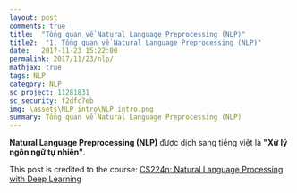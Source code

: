 ```yaml
---
layout: post
comments: true
title:  "Tổng quan về Natural Language Preprocessing (NLP)"
title2:  "1. Tổng quan về Natural Language Preprocessing (NLP)"
date:   2017-11-23 15:22:00
permalink: 2017/11/23/nlp/
mathjax: true
tags: NLP
category: NLP
sc_project: 11281831
sc_security: f2dfc7eb
img: \assets\NLP_intro\NLP_intro.png
summary: Tổng quan về Natural Language Preprocessing (NLP)
---
```

**Natural Language Preprocessing (NLP)** được dịch sang tiếng việt là **"Xử lý ngôn ngữ tự nhiên"**.

This post is credited to the course: [CS224n: Natural Language Processing with Deep Learning](http://web.stanford.edu/class/cs224n/)
